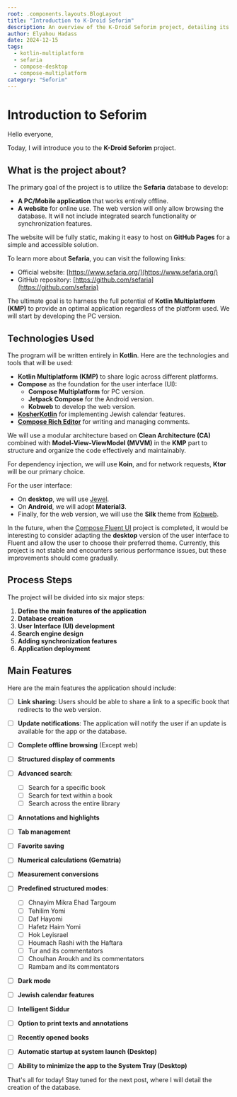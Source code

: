 ```yaml
---
root: .components.layouts.BlogLayout
title: "Introduction to K-Droid Seforim"
description: An overview of the K-Droid Seforim project, detailing its goals, technologies, features, and development process.
author: Elyahou Hadass
date: 2024-12-15
tags:
  - kotlin-multiplatform
  - sefaria
  - compose-desktop
  - compose-multiplatform
category: "Seforim"
---
```


# Introduction to Seforim

Hello everyone,

Today, I will introduce you to the **K-Droid Seforim** project.

## What is the project about?

The primary goal of the project is to utilize the **Sefaria** database to develop:

- **A PC/Mobile application** that works entirely offline.
- **A website** for online use. The web version will only allow browsing the database. It will not include integrated search functionality or synchronization features.

The website will be fully static, making it easy to host on **GitHub Pages** for a simple and accessible solution.

To learn more about **Sefaria**, you can visit the following links:

- Official website: [https://www.sefaria.org/](https://www.sefaria.org/)
- GitHub repository: [https://github.com/sefaria](https://github.com/sefaria)

The ultimate goal is to harness the full potential of **Kotlin Multiplatform (KMP)** to provide an optimal application regardless of the platform used. We will start by developing the PC version.

## Technologies Used

The program will be written entirely in **Kotlin**. Here are the technologies and tools that will be used:

- **Kotlin Multiplatform (KMP)** to share logic across different platforms.
- **Compose** as the foundation for the user interface (UI):
  - **Compose Multiplatform** for PC version.
  - **Jetpack Compose** for the Android version.
  - **Kobweb** to develop the web version.
- [**KosherKotlin**](https://github.com/Sternbach-Software/KosherKotlin) for implementing Jewish calendar features.
- [**Compose Rich Editor**](https://github.com/MohamedRejeb/compose-rich-editor) for writing and managing comments.

We will use a modular architecture based on **Clean Architecture (CA)** combined with **Model-View-ViewModel (MVVM)** in the **KMP** part to structure and organize the code effectively and maintainably.

For dependency injection, we will use **Koin**, and for network requests, **Ktor** will be our primary choice.

For the user interface:

- On **desktop**, we will use [Jewel](https://github.com/JetBrains/jewel).
- On **Android**, we will adopt **Material3**.
- Finally, for the web version, we will use the **Silk** theme from [Kobweb](https://github.com/varabyte/kobweb/).

In the future, when the [Compose Fluent UI](https://github.com/Konyaco/compose-fluent-ui/) project is completed, it would be interesting to consider adapting the **desktop** version of the user interface to Fluent and allow the user to choose their preferred theme. Currently, this project is not stable and encounters serious performance issues, but these improvements should come gradually.

## Process Steps

The project will be divided into six major steps:

1. **Define the main features of the application**
2. **Database creation**
3. **User Interface (UI) development**
4. **Search engine design**
5. **Adding synchronization features**
6. **Application deployment**

## Main Features

Here are the main features the application should include:

- [ ] **Link sharing**: Users should be able to share a link to a specific book that redirects to the web version.

- [ ] **Update notifications**: The application will notify the user if an update is available for the app or the database.

- [ ] **Complete offline browsing** (Except web)
- [ ] **Structured display of comments**
- [ ] **Advanced search**:
  - [ ] Search for a specific book
  - [ ] Search for text within a book
  - [ ] Search across the entire library
- [ ] **Annotations and highlights**
- [ ] **Tab management**
- [ ] **Favorite saving**
- [ ] **Numerical calculations (Gematria)**
- [ ] **Measurement conversions**
- [ ] **Predefined structured modes**:
  - [ ] Chnayim Mikra Ehad Targoum
  - [ ] Tehilim Yomi
  - [ ] Daf Hayomi
  - [ ] Hafetz Haim Yomi
  - [ ] Hok Leyisrael
  - [ ] Houmach Rashi with the Haftara
  - [ ] Tur and its commentators
  - [ ] Choulhan Aroukh and its commentators
  - [ ] Rambam and its commentators
- [ ] **Dark mode**
- [ ] **Jewish calendar features**
- [ ] **Intelligent Siddur**
- [ ] **Option to print texts and annotations**
- [ ] **Recently opened books**
- [ ] **Automatic startup at system launch (Desktop)**
- [ ] **Ability to minimize the app to the System Tray (Desktop)**

That's all for today! Stay tuned for the next post, where I will detail the creation of the database.

